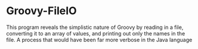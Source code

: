 # Groovy-FileIO
This program reveals the simplistic nature of Groovy by reading in a file, converting it to an array of values, and printing out only the names in the file. A process that would have been far more verbose in the Java language 
